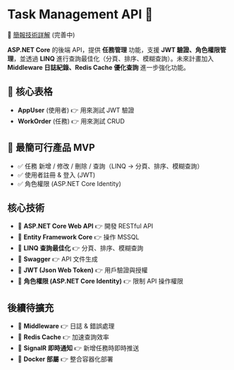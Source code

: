 # Task Management API 🚀

🔗 [簡報技術詳解](https://docs.google.com/presentation/d/15zhCLoS-W1WvkpIPMBhoeheRBofIomrQtAeAGdXfk4w/edit#slide=id.p) (完善中)

**ASP.NET Core** 的後端 API，提供 **任務管理** 功能，支援 **JWT 驗證、角色權限管理**，並透過 **LINQ** 進行查詢最佳化（分頁、排序、模糊查詢）。未來計畫加入 **Middleware 日誌紀錄、Redis Cache 優化查詢** 進一步強化功能。

## 📌 核心表格

- **AppUser** (使用者) 👉 用來測試 JWT 驗證
- **WorkOrder** (任務) 👉 用來測試 CRUD

## 📌 最簡可行產品 MVP

- ✅ 任務 新增 / 修改 / 刪除 / 查詢（LINQ → 分頁、排序、模糊查詢）
- ✅ 使用者註冊 & 登入 (JWT)
- ✅ 角色權限 (ASP.NET Core Identity)

## 核心技術

- 🔹 **ASP.NET Core Web API** 👉 開發 RESTful API
- 🔹 **Entity Framework Core** 👉 操作 MSSQL
- 🔹 **LINQ 查詢最佳化** 👉 分頁、排序、模糊查詢
- 🔹 **Swagger** 👉 API 文件生成
- 🔹 **JWT (Json Web Token)** 👉 用戶驗證與授權
- 🔹 **角色權限 (ASP.NET Core Identity)** 👉 限制 API 操作權限

## 後續待擴充

- 🚀 **Middleware** 👉 日誌 & 錯誤處理
- 🚀 **Redis Cache** 👉 加速查詢效率
- 🚀 **SignalR 即時通知** 👉 新增任務時即時推送
- 🚀 **Docker 部屬** 👉 整合容器化部署
